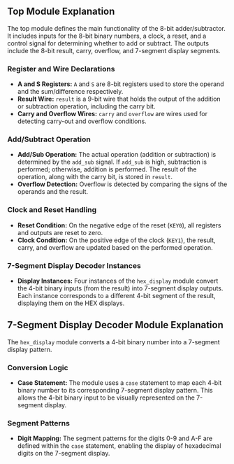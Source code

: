 
## Top Module Explanation

The top module defines the main functionality of the 8-bit adder/subtractor. It includes inputs for the 8-bit binary numbers, a clock, a reset, and a control signal for determining whether to add or subtract. The outputs include the 8-bit result, carry, overflow, and 7-segment display segments.

### Register and Wire Declarations

- **A and S Registers:** `A` and `S` are 8-bit registers used to store the operand and the sum/difference respectively.
- **Result Wire:** `result` is a 9-bit wire that holds the output of the addition or subtraction operation, including the carry bit.
- **Carry and Overflow Wires:** `carry` and `overflow` are wires used for detecting carry-out and overflow conditions.

### Add/Subtract Operation

- **Add/Sub Operation:** The actual operation (addition or subtraction) is determined by the `add_sub` signal. If `add_sub` is high, subtraction is performed; otherwise, addition is performed. The result of the operation, along with the carry bit, is stored in `result`.
- **Overflow Detection:** Overflow is detected by comparing the signs of the operands and the result.

### Clock and Reset Handling

- **Reset Condition:** On the negative edge of the reset (`KEY0`), all registers and outputs are reset to zero.
- **Clock Condition:** On the positive edge of the clock (`KEY1`), the result, carry, and overflow are updated based on the performed operation.

### 7-Segment Display Decoder Instances

- **Display Instances:** Four instances of the `hex_display` module convert the 4-bit binary inputs (from the result) into 7-segment display outputs. Each instance corresponds to a different 4-bit segment of the result, displaying them on the HEX displays.

## 7-Segment Display Decoder Module Explanation

The `hex_display` module converts a 4-bit binary number into a 7-segment display pattern. 

### Conversion Logic

- **Case Statement:** The module uses a `case` statement to map each 4-bit binary number to its corresponding 7-segment display pattern. This allows the 4-bit binary input to be visually represented on the 7-segment display.

### Segment Patterns

- **Digit Mapping:** The segment patterns for the digits 0-9 and A-F are defined within the `case` statement, enabling the display of hexadecimal digits on the 7-segment display.
